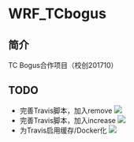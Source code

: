 # WRF_TCbogus

## 简介

TC Bogus合作项目（校创201710）

## TODO

 * 完善Travis脚本，加入remove ![](http://progressed.io/bar/100?title=done)
 * 完善Travis脚本，加入increase ![](http://progressed.io/bar/20?title=in%20progress)
 * 为Travis启用缓存/Docker化 ![](http://progressed.io/bar/75?title=planning)


